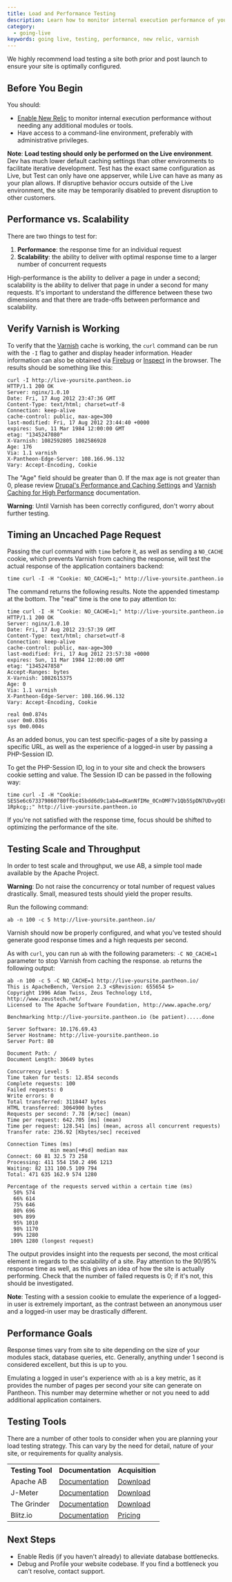 ```yaml
---
title: Load and Performance Testing
description: Learn how to monitor internal execution performance of your Pantheon Drupal or WordPress site.
category:
  - going-live
keywords: going live, testing, performance, new relic, varnish
---
```

We highly recommend load testing a site both prior and post launch to ensure your site is optimally configured.

## Before You Begin

You should:

- [Enable New Relic](/docs/articles/sites/newrelic/new-relic-performance-analysis#enabling-new-relic) to monitor internal execution performance without needing any additional modules or tools.
- Have access to a command-line environment, preferably with administrative privileges.

<div class="alert alert-warning" role="alert">
<strong>Note</strong>: <strong>Load testing should only be performed on the Live environment</strong>. Dev has much lower default caching settings than other environments to facilitate iterative development. Test has the exact same configuration as Live, but Test can only have one appserver, while Live can have as many as your plan allows. If disruptive behavior occurs outside of the Live environment, the site may be temporarily disabled to prevent disruption to other customers.</div>

## Performance vs. Scalability

There are two things to test for:

1. **Performance**: the response time for an individual request
2. **Scalability**: the ability to deliver with optimal response time to a larger number of concurrent requests

High-performance is the ability to deliver a page in under a second; scalability is the ability to deliver that page in under a second for many requests. It's important to understand the difference between these two dimensions and that there are trade-offs between performance and scalability.

## Verify Varnish is Working

To verify that the [Varnish](/docs/articles/sites/varnish) cache is working, the `curl` command can be run with the `-I` flag to gather and display header information. Header information can also be obtained via [Firebug](http://en.wikipedia.org/wiki/Firebug_(software)) or [Inspect](http://en.wikipedia.org/wiki/Google_Chrome) in the browser. The results should be something like this:

```nohighlight
curl -I http://live-yoursite.pantheon.io
HTTP/1.1 200 OK
Server: nginx/1.0.10
Date: Fri, 17 Aug 2012 23:47:36 GMT
Content-Type: text/html; charset=utf-8
Connection: keep-alive
cache-control: public, max-age=300
last-modified: Fri, 17 Aug 2012 23:44:40 +0000
expires: Sun, 11 Mar 1984 12:00:00 GMT
etag: "1345247080"
X-Varnish: 1082592805 1082586928
Age: 176
Via: 1.1 varnish
X-Pantheon-Edge-Server: 108.166.96.132
Vary: Accept-Encoding, Cookie
```
The "Age" field should be greater than 0. If the max age is not greater than 0, please review  [Drupal's Performance and Caching Settings](/docs/articles/drupal/drupal-7-performance-and-caching-settings#drupal-7-performance-settings) and [Varnish Caching for High Performance](/docs/articles/sites/varnish) documentation.

<div class="alert alert-danger" role="alert">
<strong>Warning</strong>: Until Varnish has been correctly configured, don't worry about further testing.</div>

## Timing an Uncached Page Request

Passing the curl command with `time` before it, as well as sending a `NO_CACHE` cookie, which prevents Varnish from caching the response, will test the actual response of the application containers backend:

    time curl -I -H "Cookie: NO_CACHE=1;" http://live-yoursite.pantheon.io

The command returns the following results. Note the appended timestamp at the bottom. The "real" time is the one to pay attention to:
```nohighlight
time curl -I -H "Cookie: NO_CACHE=1;" http://live-yoursite.pantheon.io
HTTP/1.1 200 OK
Server: nginx/1.0.10
Date: Fri, 17 Aug 2012 23:57:39 GMT
Content-Type: text/html; charset=utf-8
Connection: keep-alive
cache-control: public, max-age=300
last-modified: Fri, 17 Aug 2012 23:57:38 +0000
expires: Sun, 11 Mar 1984 12:00:00 GMT
etag: "1345247858"
Accept-Ranges: bytes
X-Varnish: 1082615375
Age: 0
Via: 1.1 varnish
X-Pantheon-Edge-Server: 108.166.96.132
Vary: Accept-Encoding, Cookie

real 0m0.874s
user 0m0.036s
sys 0m0.004s
```
As an added bonus, you can test specific-pages of a site by passing a specific URL, as well as the experience of a logged-in user by passing a PHP-Session ID.

To get the PHP-Session ID, log in to your site and check the browsers cookie setting and value. The Session ID can be passed in the following way:

    time curl -I -H "Cookie: SESSe6c673379860780ffbc45bdd6d9c1ab4=dKanNfIMe_0CnOMF7v1Qb5SpDN7UDvyQE8um-1Rpkcg;;" http://live-yoursite.pantheon.io

If you're not satisfied with the response time, focus should be shifted to optimizing the performance of the site.

## Testing Scale and Throughput

In order to test scale and throughput, we use AB, a simple tool made available by the Apache Project.

<div class="alert alert-danger" role="alert">
<strong>Warning</strong>: Do not raise the concurrency or total number of request values drastically. Small, measured tests should yield the proper results.</div>

Run the following command:
```nohighlight
ab -n 100 -c 5 http://live-yoursite.pantheon.io/
```
Varnish should now be properly configured, and what you've tested should generate good response times and a high requests per second.

As with `curl`, you can run `ab` with the following parameters: `-C NO_CACHE=1` parameter to stop Varnish from caching the response. `ab` returns the following output:
```nohighlight
ab -n 100 -c 5 -C NO_CACHE=1 http://live-yoursite.pantheon.io/
This is ApacheBench, Version 2.3 <$Revision: 655654 $>
Copyright 1996 Adam Twiss, Zeus Technology Ltd, http://www.zeustech.net/
Licensed to The Apache Software Foundation, http://www.apache.org/

Benchmarking http://live-yoursite.pantheon.io (be patient).....done

Server Software: 10.176.69.43
Server Hostname: http://live-yoursite.pantheon.io
Server Port: 80

Document Path: /
Document Length: 30649 bytes

Concurrency Level: 5
Time taken for tests: 12.854 seconds
Complete requests: 100
Failed requests: 0
Write errors: 0
Total transferred: 3118447 bytes
HTML transferred: 3064900 bytes
Requests per second: 7.78 [#/sec] (mean)
Time per request: 642.705 [ms] (mean)
Time per request: 128.541 [ms] (mean, across all concurrent requests)
Transfer rate: 236.92 [Kbytes/sec] received

Connection Times (ms)
              min mean[+#sd] median max
Connect: 60 81 32.5 73 258
Processing: 411 554 150.2 496 1213
Waiting: 82 131 100.5 109 794
Total: 471 635 162.9 574 1280

Percentage of the requests served within a certain time (ms)
  50% 574
  66% 614
  75% 646
  80% 696
  90% 899
  95% 1010
  98% 1170
  99% 1280
 100% 1280 (longest request)
```
The output provides insight into the requests per second, the most critical element in regards to the scalability of a site. Pay attention to the 90/95% response time as well, as this gives an idea of how the site is actually performing. Check that the number of failed requests is 0; if it's not, this should be investigated.

<div class="alert alert-warning" role="alert">
<strong>Note</strong>: Testing with a session cookie to emulate the experience of a logged-in user is extremely important, as the contrast between an anonymous user and a logged-in user may be drastically different.</div>

## Performance Goals

Response times vary from site to site depending on the size of your modules stack, database queries, etc. Generally, anything under 1 second is considered excellent, but this is up to you.

Emulating a logged in user's experience with `ab` is a key metric, as it provides the number of pages per second your site can generate on Pantheon. This number may determine whether or not you need to add additional application containers.

## Testing Tools

There are a number of other tools to consider when you are planning your load testing strategy. This can vary by the need for detail, nature of your site, or requirements for quality analysis.

<table class="table">
<tbody>
		<tr>
			<th>Testing Tool</th>
			<th>Documentation</th>
			<th>Acquisition</th>
		</tr>
		<tr>
			<td>Apache AB</td>
			<td><a href="http://httpd.apache.org/docs/2.2/programs/ab.html">Documentation</a></td>
			<td><a href="http://httpd.apache.org/download.cgi">Download</a></td>
		</tr>
		<tr class="tr_class1">
			<td>J-Meter</td>
			<td><a href="http://jmeter.apache.org/usermanual/index.html">Documentation</a></td>
			<td><a href="http://jmeter.apache.org/download_jmeter.cgi">Download</a></td>
		</tr>
		<tr>
			<td>The Grinder</td>
			<td><a href="http://grinder.sourceforge.net">Documentation</a></td>
			<td><a href="http://grinder.sourceforge.net/download.html">Download</a></td>
		</tr>
		<tr>
			<td>Blitz.io</td>
			<td><a href="http://blitz.io/docs/">Documentation</a></td>
			<td><a href="https://www.blitz.io/pricing#/subscriptions">Pricing</a></td>
		</tr>
	</tbody>
</table>

## Next Steps

- Enable Redis (if you haven't already) to alleviate database bottlenecks.
- Debug and Profile your website codebase. If you find a bottleneck you can't resolve, contact support.
